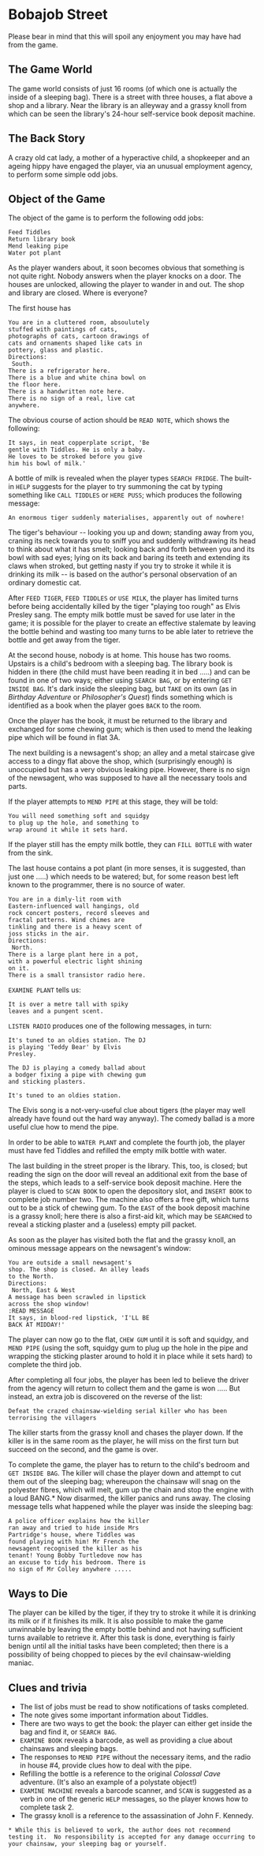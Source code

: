 # Bobajob Street

Please bear in mind that this will spoil any enjoyment you may have had from the game.

## The Game World

The game world consists of just 16 rooms (of which one is actually the inside of a sleeping bag). There is a street with three houses, a flat above a shop and a library. Near the library is an alleyway and a grassy knoll from which can be seen the library's 24-hour self-service book deposit machine.

## The Back Story

A crazy old cat lady, a mother of a hyperactive child, a shopkeeper and an ageing hippy have engaged the player, via an unusual employment agency, to perform some simple odd jobs.

## Object of the Game

The object of the game is to perform the following odd jobs:
```
Feed Tiddles
Return library book
Mend leaking pipe
Water pot plant
```

As the player wanders about, it soon becomes obvious that something is not quite right.  Nobody answers when the player knocks on a door.  The houses are unlocked, allowing the player to wander in and out.  The shop and library are closed.  Where is everyone?

The first house has
```
You are in a cluttered room, absoulutely
stuffed with paintings of cats,
photographs of cats, cartoon drawings of
cats and ornaments shaped like cats in
pottery, glass and plastic.
Directions:
 South.
There is a refrigerator here.
There is a blue and white china bowl on
the floor here.
There is a handwritten note here.
There is no sign of a real, live cat
anywhere.
```

The obvious course of action should be `READ NOTE`, which shows the following:

```
It says, in neat copperplate script, 'Be
gentle with Tiddles. He is only a baby.
He loves to be stroked before you give
him his bowl of milk.'
```

A bottle of milk is revealed when the player types `SEARCH FRIDGE`.  The built-in `HELP` suggests for the player to try summoning the cat by typing something like `CALL TIDDLES` or `HERE PUSS`; which produces the following message:

```
An enormous tiger suddenly materialises, apparently out of nowhere!
```

The tiger's behaviour -- looking you up and down; standing away from you, craning its neck towards you to sniff you and suddenly withdrawing its head to think about what it has smelt; looking back and forth between you and its bowl with sad eyes; lying on its back and baring its teeth and extending its claws when stroked, but getting nasty if you try to stroke it while it is drinking its milk -- is based on the author's personal observation of an ordinary domestic cat.  

After `FEED TIGER`, `FEED TIDDLES` or `USE MILK`, the player has limited turns before being accidentally killed by the tiger "playing too rough" as Elvis Presley sang.  The empty milk bottle must be saved for use later in the game; it is possible for the player to create an effective stalemate by leaving the bottle behind and wasting too many turns to be able later to retrieve the bottle and get away from the tiger.

At the second house, nobody is at home.  This house has two rooms.  Upstairs is a child's bedroom with a sleeping bag.  The library book is hidden in there  (the child must have been reading it in bed .....)  and can be found in one of two ways; either using `SEARCH BAG`, or by entering `GET INSIDE BAG`.  It's dark inside the sleeping bag, but `TAKE` on its own  (as in _Birthday Adventure_ or _Philosopher's Quest_)  finds something which is identified as a book when the player goes `BACK` to the room.

Once the player has the book, it must be returned to the library and exchanged for some chewing gum; which is then used to mend the leaking pipe which will be found in flat 3A.

The next building is a newsagent's shop; an alley and a metal staircase give access to a dingy flat above the shop, which  (surprisingly enough)  is unoccupied but has a very obvious leaking pipe.  However, there is no sign of the newsagent, who was supposed to have all the necessary tools and parts.

If the player attempts to `MEND PIPE` at this stage, they will be told:

```
You will need something soft and squidgy
to plug up the hole, and something to
wrap around it while it sets hard.
```

If the player still has the empty milk bottle, they can `FILL BOTTLE` with water from the sink.

The last house contains a pot plant  (in more senses, it is suggested, than just one .....)  which needs to be watered; but, for some reason best left known to the programmer, there is no source of water.

```
You are in a dimly-lit room with
Eastern-influenced wall hangings, old
rock concert posters, record sleeves and
fractal patterns. Wind chimes are
tinkling and there is a heavy scent of
joss sticks in the air.
Directions:
 North.
There is a large plant here in a pot,
with a powerful electric light shining
on it.
There is a small transistor radio here.
```

`EXAMINE PLANT` tells us:

```
It is over a metre tall with spiky
leaves and a pungent scent.
```

`LISTEN RADIO` produces one of the following messages, in turn:

```
It's tuned to an oldies station. The DJ
is playing 'Teddy Bear' by Elvis
Presley.

The DJ is playing a comedy ballad about
a bodger fixing a pipe with chewing gum
and sticking plasters.

It's tuned to an oldies station.
```

The Elvis song is a not-very-useful clue about tigers  (the player may well already have found out the hard way anyway).  The comedy ballad is a more useful clue how to mend the pipe.

In order to be able to `WATER PLANT` and complete the fourth job, the player must have fed Tiddles and refilled the empty milk bottle with water.

The last building in the street proper is the library.  This, too, is closed; but reading the sign on the door will reveal an additional exit from the base of the steps, which leads to a self-service book deposit machine.  Here the player is clued to `SCAN BOOK` to open the depository slot, and `INSERT BOOK` to complete job number two.  The machine also offers a free gift, which turns out to be a stick of chewing gum.  To the `EAST` of the book deposit machine is a grassy knoll; here there is also a first-aid kit, which may be `SEARCH`ed to reveal a sticking plaster and a (useless) empty pill packet.

As soon as the player has visited both the flat and the grassy knoll, an ominous message appears on the newsagent's window:

```
You are outside a small newsagent's
shop. The shop is closed. An alley leads
to the North.
Directions:
 North, East & West
A message has been scrawled in lipstick
across the shop window!
:READ MESSAGE
It says, in blood-red lipstick, 'I'LL BE
BACK AT MIDDAY!'
```

The player can now go to the flat, `CHEW GUM` until it is soft and squidgy, and `MEND PIPE`  (using the soft, squidgy gum to plug up the hole in the pipe and wrapping the sticking plaster around to hold it in place while it sets hard)  to complete the third job.

After completing all four jobs, the player has been led to believe the driver from the agency will return to collect them and the game is won .....  But instead, an extra job is discovered on the reverse of the list:

```
Defeat the crazed chainsaw-wielding serial killer who has been terrorising the villagers
```

The killer starts from the grassy knoll and chases the player down. If the killer is in the same room as the player, he will miss on the first turn but succeed on the second, and the game is over.

To complete the game, the player has to return to the child's bedroom and `GET INSIDE BAG`.  The killer will chase the player down and attempt to cut them out of the sleeping bag; whereupon the chainsaw will snag on the polyester fibres, which will melt, gum up the chain and stop the engine with a loud BANG.*  Now disarmed, the killer panics and runs away.  The closing message tells what happened while the player was inside the sleeping bag:

```
A police officer explains how the killer
ran away and tried to hide inside Mrs
Partridge's house, where Tiddles was
found playing with him! Mr French the
newsagent recognised the killer as his
tenant! Young Bobby Turtledove now has
an excuse to tidy his bedroom. There is
no sign of Mr Colley anywhere .....
```

## Ways to Die

The player can be killed by the tiger, if they try to stroke it while it is drinking its milk or if it finishes its milk.  It is also possible to make the game unwinnable by leaving the empty bottle behind and not having sufficient turns available to retrieve it.  After this task is done, everything is fairly benign until all the initial tasks have been completed; then there is a possibility of being chopped to pieces by the evil chainsaw-wielding maniac.

## Clues and trivia

+ The list of jobs must be read to show notifications of tasks completed.
+ The note gives some important information about Tiddles.
+ There are two ways to get the book: the player can either get inside the bag and find it, or `SEARCH BAG`.
+ `EXAMINE BOOK` reveals a barcode, as well as providing a clue about chainsaws and sleeping bags.
+ The responses to `MEND PIPE` without the necessary items, and the radio in house #4, provide clues how to deal with the pipe.
+ Refilling the bottle is a reference to the original _Colossal Cave_ adventure.  (It's also an example of a polystate object!)
+ `EXAMINE MACHINE` reveals a barcode scanner, and `SCAN` is suggested as a verb in one of the generic `HELP` messages, so the player knows how to complete task 2.
+ The grassy knoll is a reference to the assassination of John F. Kennedy.


```
* While this is believed to work, the author does not recommend testing it.  No responsibility is accepted for any damage occurring to your chainsaw, your sleeping bag or yourself.
 ```
